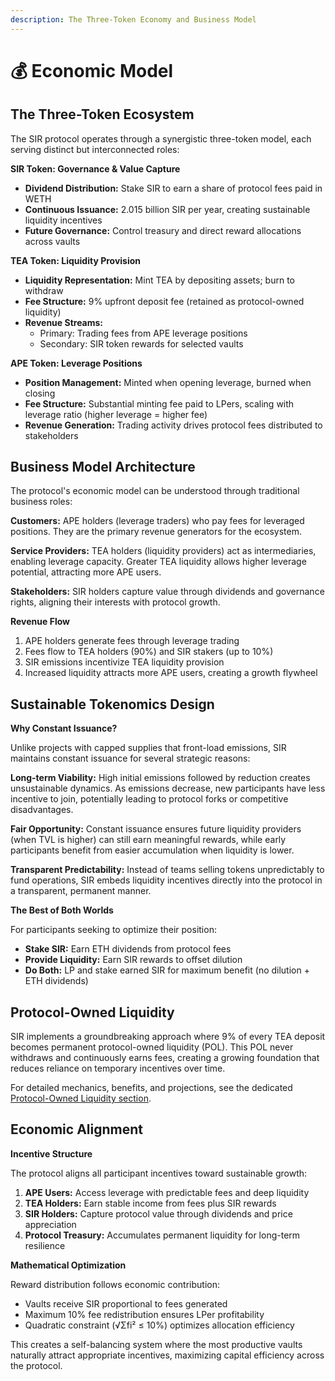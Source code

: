 ```yaml
---
description: The Three-Token Economy and Business Model
---
```


# 💰 Economic Model

## The Three-Token Ecosystem

The SIR protocol operates through a synergistic three-token model, each serving distinct but interconnected roles:

**SIR Token: Governance & Value Capture**
- **Dividend Distribution:** Stake SIR to earn a share of protocol fees paid in WETH
- **Continuous Issuance:** 2.015 billion SIR per year, creating sustainable liquidity incentives
- **Future Governance:** Control treasury and direct reward allocations across vaults

**TEA Token: Liquidity Provision**
- **Liquidity Representation:** Mint TEA by depositing assets; burn to withdraw
- **Fee Structure:** 9% upfront deposit fee (retained as protocol-owned liquidity)
- **Revenue Streams:**
  - Primary: Trading fees from APE leverage positions
  - Secondary: SIR token rewards for selected vaults

**APE Token: Leverage Positions**
- **Position Management:** Minted when opening leverage, burned when closing
- **Fee Structure:** Substantial minting fee paid to LPers, scaling with leverage ratio (higher leverage = higher fee)
- **Revenue Generation:** Trading activity drives protocol fees distributed to stakeholders

## Business Model Architecture

The protocol's economic model can be understood through traditional business roles:

**Customers:** APE holders (leverage traders) who pay fees for leveraged positions. They are the primary revenue generators for the ecosystem.

**Service Providers:** TEA holders (liquidity providers) act as intermediaries, enabling leverage capacity. Greater TEA liquidity allows higher leverage potential, attracting more APE users.

**Stakeholders:** SIR holders capture value through dividends and governance rights, aligning their interests with protocol growth.

**Revenue Flow**
1. APE holders generate fees through leverage trading
2. Fees flow to TEA holders (90%) and SIR stakers (up to 10%)
3. SIR emissions incentivize TEA liquidity provision
4. Increased liquidity attracts more APE users, creating a growth flywheel

## Sustainable Tokenomics Design

**Why Constant Issuance?**

Unlike projects with capped supplies that front-load emissions, SIR maintains constant issuance for several strategic reasons:

**Long-term Viability:** High initial emissions followed by reduction creates unsustainable dynamics. As emissions decrease, new participants have less incentive to join, potentially leading to protocol forks or competitive disadvantages.

**Fair Opportunity:** Constant issuance ensures future liquidity providers (when TVL is higher) can still earn meaningful rewards, while early participants benefit from easier accumulation when liquidity is lower.

**Transparent Predictability:** Instead of teams selling tokens unpredictably to fund operations, SIR embeds liquidity incentives directly into the protocol in a transparent, permanent manner.

**The Best of Both Worlds**

For participants seeking to optimize their position:
- **Stake SIR:** Earn ETH dividends from protocol fees
- **Provide Liquidity:** Earn SIR rewards to offset dilution
- **Do Both:** LP and stake earned SIR for maximum benefit (no dilution + ETH dividends)

## Protocol-Owned Liquidity

SIR implements a groundbreaking approach where 9% of every TEA deposit becomes permanent protocol-owned liquidity (POL). This POL never withdraws and continuously earns fees, creating a growing foundation that reduces reliance on temporary incentives over time.

For detailed mechanics, benefits, and projections, see the dedicated [Protocol-Owned Liquidity section](../../liquidity-and-leverage/protocol-owned-liquidity.md).

## Economic Alignment

**Incentive Structure**

The protocol aligns all participant incentives toward sustainable growth:

1. **APE Users:** Access leverage with predictable fees and deep liquidity
2. **TEA Holders:** Earn stable income from fees plus SIR rewards
3. **SIR Holders:** Capture protocol value through dividends and price appreciation
4. **Protocol Treasury:** Accumulates permanent liquidity for long-term resilience

**Mathematical Optimization**

Reward distribution follows economic contribution:
- Vaults receive SIR proportional to fees generated
- Maximum 10% fee redistribution ensures LPer profitability
- Quadratic constraint (√Σfi² ≤ 10%) optimizes allocation efficiency

This creates a self-balancing system where the most productive vaults naturally attract appropriate incentives, maximizing capital efficiency across the protocol.